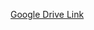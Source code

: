 [Google Drive Link](https://drive.google.com/file/d/1vASY9n132t7MrB9sR_myjEJ05YuL5twG/view?usp=drive_link)
